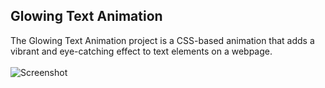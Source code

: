 ## Glowing Text Animation
The Glowing Text Animation project is a CSS-based animation that adds a vibrant and eye-catching effect to text elements on a webpage. <br><br>
![Screenshot](https://github.com/Saurabh-kumar09/Dev-Geeks/assets/89748411/9b70aca4-b1e1-40c9-a4f5-287039d43dfd)
